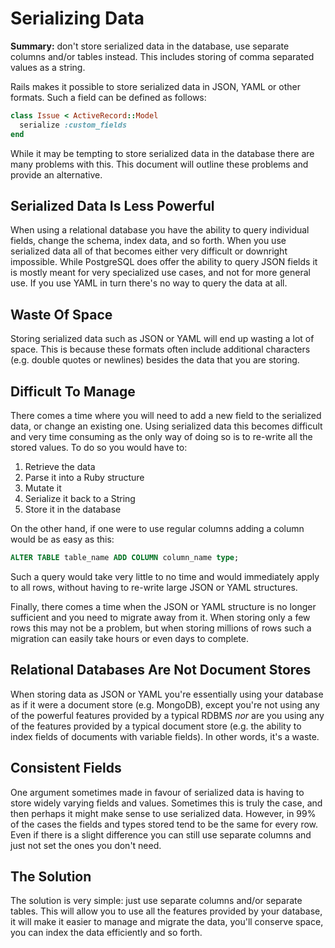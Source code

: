 # Serializing Data

**Summary:** don't store serialized data in the database, use separate columns
and/or tables instead. This includes storing of comma separated values as a
string.

Rails makes it possible to store serialized data in JSON, YAML or other formats.
Such a field can be defined as follows:

```ruby
class Issue < ActiveRecord::Model
  serialize :custom_fields
end
```

While it may be tempting to store serialized data in the database there are many
problems with this. This document will outline these problems and provide an
alternative.

## Serialized Data Is Less Powerful

When using a relational database you have the ability to query individual
fields, change the schema, index data, and so forth. When you use serialized data
all of that becomes either very difficult or downright impossible. While
PostgreSQL does offer the ability to query JSON fields it is mostly meant for
very specialized use cases, and not for more general use. If you use YAML in
turn there's no way to query the data at all.

## Waste Of Space

Storing serialized data such as JSON or YAML will end up wasting a lot of space.
This is because these formats often include additional characters (e.g. double
quotes or newlines) besides the data that you are storing.

## Difficult To Manage

There comes a time where you will need to add a new field to the serialized
data, or change an existing one. Using serialized data this becomes difficult
and very time consuming as the only way of doing so is to re-write all the
stored values. To do so you would have to:

1. Retrieve the data
1. Parse it into a Ruby structure
1. Mutate it
1. Serialize it back to a String
1. Store it in the database

On the other hand, if one were to use regular columns adding a column would be
as easy as this:

```sql
ALTER TABLE table_name ADD COLUMN column_name type;
```

Such a query would take very little to no time and would immediately apply to
all rows, without having to re-write large JSON or YAML structures.

Finally, there comes a time when the JSON or YAML structure is no longer
sufficient and you need to migrate away from it. When storing only a few rows
this may not be a problem, but when storing millions of rows such a migration
can easily take hours or even days to complete.

## Relational Databases Are Not Document Stores

When storing data as JSON or YAML you're essentially using your database as if
it were a document store (e.g. MongoDB), except you're not using any of the
powerful features provided by a typical RDBMS _nor_ are you using any of the
features provided by a typical document store (e.g. the ability to index fields
of documents with variable fields). In other words, it's a waste.

## Consistent Fields

One argument sometimes made in favour of serialized data is having to store
widely varying fields and values. Sometimes this is truly the case, and then
perhaps it might make sense to use serialized data. However, in 99% of the cases
the fields and types stored tend to be the same for every row. Even if there is
a slight difference you can still use separate columns and just not set the ones
you don't need.

## The Solution

The solution is very simple: just use separate columns and/or separate tables.
This will allow you to use all the features provided by your database, it will
make it easier to manage and migrate the data, you'll conserve space, you can
index the data efficiently and so forth.
